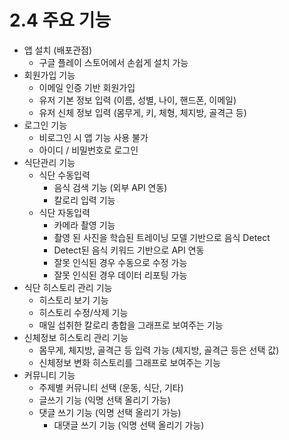 # 2.4 주요 기능

- 앱 설치 (배포관점)
  - 구글 플레이 스토어에서 손쉽게 설치 가능
- 회원가입 기능
  - 이메일 인증 기반 회원가입
  - 유저 기본 정보 입력 (이름, 성별, 나이, 핸드폰, 이메일)
  - 유저 신체 정보 입력 (몸무게, 키, 체형, 체지방, 골격근 등)
- 로그인 기능
  - 비로그인 시 앱 기능 사용 불가
  - 아이디 / 비밀번호로 로그인
- 식단관리 기능
  - 식단 수동입력
    - 음식 검색 기능 (외부 API 연동)
    - 칼로리 입력 기능
  - 식단 자동입력
    - 카메라 촬영 기능
    - 촬영 된 사진을 학습된 트레이닝 모델 기반으로 음식 Detect
    - Detect된 음식 키워드 기반으로 API 연동
    - 잘못 인식된 경우 수동으로 수정 가능
    - 잘못 인식된 경우 데이터 리포팅 가능
- 식단 히스토리 관리 기능
  - 히스토리 보기 기능
  - 히스토리 수정/삭제 기능
  - 매일 섭취한 칼로리 총합을 그래프로 보여주는 기능
- 신체정보 히스토리 관리 기능
  - 몸무게, 체지방, 골격근 등 입력 가능 (체지방, 골격근 등은 선택 값)
  - 신체정보 변화 히스토리를 그래프로 보여주는 기능
- 커뮤니티 기능
  - 주제별 커뮤니티 선택 (운동, 식단, 기타)
  - 글쓰기 기능 (익명 선택 올리기 가능)
  - 댓글 쓰기 기능 (익명 선택 올리기 가능)
    - 대댓글 쓰기 기능 (익명 선택 올리기 가능)